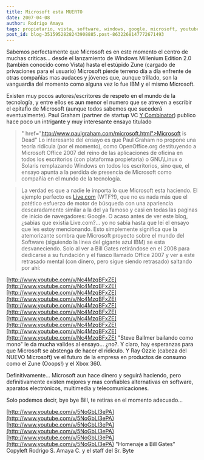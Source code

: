 ```yaml
---
title: Microsoft esta MUERTO
date: 2007-04-08
author: Rodrigo Amaya
tags: propietario, vista, software, windows, google, microsoft, youtube
post_id: blog-3515952828243908885.post-8632268147772671493
---
```


Sabemos perfectamente que Microsoft es en este momento el centro de muchas criticas... desde el lanzamiento de Windows Millenium Edition 2.0 (también conocido como Vista) hasta el estúpido Zune (cargado de privaciones para el usuario) Microsoft pierde terreno día a día enfrente de otras compañías mas audaces y jóvenes que, aunque trillado, son la vanguardia del momento como alguna vez lo fue IBM y el mismo Microsoft.

Existen muy pocos autores/escritores de respeto en el mundo de la tecnología, y entre ellos es aun menor el numero que se atreven a escribir el epitafio de Microsoft (aunque todos sabemos que sucederá eventualmente). Paul Graham (partner de startup VC [Y Combinator](http://ycombinator.com/)) publico hace poco un intrigante y muy interesante ensayo titulado
> " href="http://www.paulgraham.com/microsoft.html">Microsoft is
> Dead"
Lo interesante del ensayo es que Paul Graham no propone una teoría ridícula (por el momento), como OpenOffice.org destituyendo a Microsoft Office 2007 del reino de las aplicaciones de oficina en todos los escritorios (con plataforma propietaria) o GNU\Linux o Solaris remplazando Windows en todos los escritorios, sino que, el ensayo apunta a la perdida de presencia de Microsoft como compañía en el mundo de la tecnología.

> La verdad es que
> a nadie le importa lo que Microsoft esta haciendo.
El ejemplo perfecto es [Live.com](http://www2.blogger.com/live.com) (WTF?!), que no es nada más que el patético esfuerzo de motor de búsqueda con una apariencia descaradamente similar a la del ya famoso y casi en todas las paginas de inicio de navegadores: Google. O acaso antes de ver este blog, ¿sabias que existía Live.com?... yo no sabia hasta que leí el ensayo que les estoy mencionando. Esto simplemente significa que la atemorizante sombra que Microsoft proyecto sobre el mundo del Software (siguiendo la linea del gigante azul IBM) se esta desvaneciendo. Solo al ver a Bill Gates retirándose en el 2008 para dedicarse a su fundación y el fiasco llamado Office 2007 y ver a este retrasado mental (con dinero, pero sigue siendo retrasado) saltando por ahí:

[http://www.youtube.com/v/Nc4MzqBFxZE](http://www.youtube.com/v/Nc4MzqBFxZE) [http://www.youtube.com/v/Nc4MzqBFxZE](http://www.youtube.com/v/Nc4MzqBFxZE) [http://www.youtube.com/v/Nc4MzqBFxZE](http://www.youtube.com/v/Nc4MzqBFxZE) [http://www.youtube.com/v/Nc4MzqBFxZE](http://www.youtube.com/v/Nc4MzqBFxZE) [http://www.youtube.com/v/Nc4MzqBFxZE](http://www.youtube.com/v/Nc4MzqBFxZE)
"Steve Ballmer bailando como
mono" le da mucha valides al ensayo... ¿no?. Y claro, hay esperanzas para que Microsoft se abstenga de hacer el ridículo. Y Ray Ozzie (cabeza del NUEVO Microsoft) ve el futuro de la empresa en productos de consumo como el Zune (Ooops!) y el Xbox 360.

Definitivamente... Microsoft aun hace dinero y seguirá haciendo, pero definitivamente existen mejores y mas confiables alternativas en software, aparatos electrónicos, multimedia y telecomunicaciones.

Solo podemos decir, bye bye Bill, te retiras en el momento adecuado...

[http://www.youtube.com/v/5NoGbLI3ePA](http://www.youtube.com/v/5NoGbLI3ePA) [http://www.youtube.com/v/5NoGbLI3ePA](http://www.youtube.com/v/5NoGbLI3ePA) [http://www.youtube.com/v/5NoGbLI3ePA](http://www.youtube.com/v/5NoGbLI3ePA)
"Homenaje a Bill Gates"
Copyleft Rodrigo S. Amaya C. y el staff del Sr. Byte